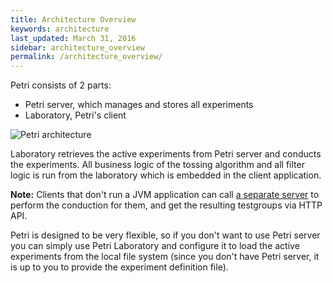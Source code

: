 ```yaml
---
title: Architecture Overview
keywords: architecture
last_updated: March 31, 2016
sidebar: architecture_overview
permalink: /architecture_overview/
---
```


Petri consists of 2 parts:

- Petri server, which manages and stores all experiments
- Laboratory, Petri's client

![Petri architecture](http://static.wixstatic.com/media/1a2c40_1f81fb9df4b64b0fad220841f31b1de3.png)

Laboratory retrieves the active experiments from Petri server and conducts the experiments. All business logic of the tossing algorithm and all filter logic is run from the laboratory which is embedded in the client application. 

**Note:** Clients that don't run a JVM application can call [a separate server]({{site.data.urls.using_laboratory_as_a_service.url}}) to perform the conduction for them, and get the resulting testgroups via HTTP API.

Petri is designed to be very flexible, so if you don't want to use Petri server you can simply use Petri Laboratory and configure it to load the active experiments from the local file system (since you don't have Petri server, it is up to you to provide the experiment definition file).

